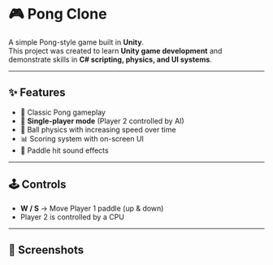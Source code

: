 # 🎮 Pong Clone  

A simple Pong-style game built in **Unity**.  
This project was created to learn **Unity game development** and demonstrate skills in **C# scripting, physics, and UI systems**.  

---

## ✨ Features  
- 🏓 Classic Pong gameplay  
- 🧠 **Single-player mode** (Player 2 controlled by AI)  
- 🎯 Ball physics with increasing speed over time  
- 📊 Scoring system with on-screen UI  
- 🎵 Paddle hit sound effects   

---

## 🕹️ Controls  
- **W / S** → Move Player 1 paddle (up & down)  
- Player 2 is controlled by a CPU

---

## 📸 Screenshots  
